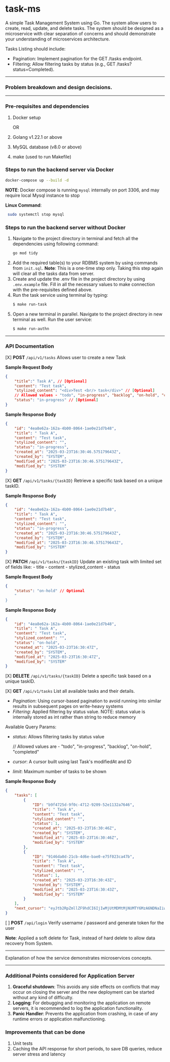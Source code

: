 # task-ms
A simple Task Management System using Go. The system allow users to create, read, update, and delete tasks. The system should be designed as a microservice with clear separation of concerns and should demonstrate your understanding of microservices architecture. 

Tasks Listing should include:

- Pagination: Implement pagination for the GET /tasks endpoint.
- Filtering: Allow filtering tasks by status (e.g., GET /tasks?status=Completed).
---
### Problem breakdown and design decisions.


---
### Pre-requisites and dependencies
1. Docker setup 

    OR

1. Golang v1.22.1 or above
2. MySQL database (v8.0 or above)
3. make (used to run Makefile)

### Steps to run the backend server via Docker
```sh
docker-compose up --build -d
```

**NOTE**: Docker compose is running `mysql` internally on port 3306, and may require local Mysql instance to stop

**Linux Command**: 
```sh
 sudo systemctl stop mysql
```

### Steps to run the backend server without Docker
1. Navigate to the project directory in terminal and fetch all the dependencies using following command:
    ```sh
    go mod tidy
    ```
1. Add the required table(s) to your RDBMS system by using commands from `init.sql`. 
**Note**: This is a one-time step only. Taking this step again will clear all the tasks data from server.
1. Create and update the .env file in the project directory by using `.env.example` file. Fill in all the necessary values to make connection with the pre-requisites defined above.
1. Run the task service using terminal by typing: 
    ```sh
    $ make run-task
    ```
1. Open a new terminal in parallel. Navigate to the project directory in new terminal as well. Run the user service:
    ```sh
    $ make run-authn
    ```
---

### API Documentation
[X] **POST**    `/api/v1/tasks` Allows user to create a new Task

**Sample Request Body**
```json
{
	"title":" Task A", // [Optional]
	"content": "Test task",
    "stylized_content": "<div>Test <br/> task</div>" // [Optional]
    // Allowed values - "todo", "in-progress", "backlog", "on-hold", "completed"
	"status": "in-progress" // [Optional] 
}
```

**Sample Response Body**
```json
{
    "id": "4ea8e62a-162a-4b00-8064-1ae0e21d7b48",
    "title": " Task A",
    "content": "Test task",
    "stylized_content": "",
    "status": "in-progress",
    "created_at": "2025-03-23T16:30:46.575179643Z",
    "created_by": "SYSTEM",
    "modified_at": "2025-03-23T16:30:46.575179643Z",
    "modified_by": "SYSTEM"
}
```

[X] **GET**     `/api/v1/tasks/{taskID}` Retrieve a specific task based on a unique taskID.

**Sample Response Body**
```json
{
    "id": "4ea8e62a-162a-4b00-8064-1ae0e21d7b48",
    "title": " Task A",
    "content": "Test task",
    "stylized_content": "",
    "status": "in-progress",
    "created_at": "2025-03-23T16:30:46.575179643Z",
    "created_by": "SYSTEM",
    "modified_at": "2025-03-23T16:30:46.575179643Z",
    "modified_by": "SYSTEM"
}
```

[X] **PATCH**     `/api/v1/tasks/{taskID}` Update an existing task with limited set of fields like:
    - title
    - content
    - stylized_content
    - status

**Sample Request Body**
```json
{
    "status": "on-hold" // Optional
    "
}
```

**Sample Response Body**
```json
{
    "id": "4ea8e62a-162a-4b00-8064-1ae0e21d7b48",
    "title": " Task A",
    "content": "Test task",
    "stylized_content": "",
    "status": "on-hold",
    "created_at": "2025-03-23T16:30:47Z",
    "created_by": "SYSTEM",
    "modified_at": "2025-03-23T16:30:47Z",
    "modified_by": "SYSTEM"
}
```

[X] **DELETE**  `/api/v1/tasks/{taskID}` Delete a specific task based on a unique taskID. 


[X] **GET**     `/api/v1/tasks` List all available tasks and their details.
- *Pagination*: Using cursor-based pagination to avoid running into similar results in subsequent pages on write-heavy systems  
- *Filtering*: Applied filtering by status value.
NOTE: status value is internally stored as int rather than string to reduce memory

Available Query Params:
- *status*: Allows filtering tasks by status value

    // Allowed values are - "todo", "in-progress", "backlog", "on-hold", "completed"
- *cursor*: A cursor built using last Task's modifiedAt and ID
- *limit*: Maximum number of tasks to be shown

**Sample Response Body**
```json
{
    "tasks": [
        {
            "ID": "b9f4725d-9f0c-4712-9209-52e1132a7646",
            "title": " Task A",
            "content": "Test task",
            "stylized_content": "",
            "status": 1,
            "created_at": "2025-03-23T16:30:46Z",
            "created_by": "SYSTEM",
            "modified_at": "2025-03-23T16:30:46Z",
            "modified_by": "SYSTEM"
        },
        {
            "ID": "9146da0d-21cb-4d6e-bae0-e75f023ca47b",
            "title": " Task A",
            "content": "Test task",
            "stylized_content": "",
            "status": 1,
            "created_at": "2025-03-23T16:30:43Z",
            "created_by": "SYSTEM",
            "modified_at": "2025-03-23T16:30:43Z",
            "modified_by": "SYSTEM"
        }
    ],
    "next_cursor": "eyJtb2RpZmllZF9hdCI6IjIwMjUtMDMtMjNUMTY6MzA6NDNaIiwiaWQiOiI5MTQ2ZGEwZC0yMWNiLTRkNmUtYmFlMC1lNzVmMDIzY2E0N2IifQ=="
}
```

[ ] **POST** `/api/login` Verify username / password and generate token for the user

**Note**: Applied a soft delete for Task, instead of hard delete to allow data recovery from System.

---

Explanation of how the service demonstrates microservices concepts.

---
### Additional Points considered for Application Server
1. **Graceful shutdown**: This avoids any side effects on conflicts that may occur on closing the server and the new deployment can be started without any kind of difficulty.
1. **Logging**: For debugging and monitoring the application on remote servers, it is recommended to log the application functionality.
1. **Panic Handler**: Prevents the application from crashing, in case of any runtime errors or application malfunctioning.

### Improvements that can be done
1. Unit tests
1. Caching the API response for short periods, to save DB queries, reduce server stress and latency
